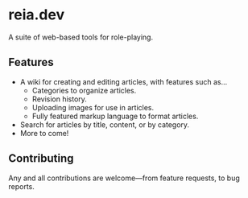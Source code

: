 # reia.dev

A suite of web-based tools for role-playing.

## Features

* A wiki for creating and editing articles, with features such as...
    * Categories to organize articles.
    * Revision history.
    * Uploading images for use in articles.
    * Fully featured markup language to format articles.
* Search for articles by title, content, or by category.
* More to come!

## Contributing

Any and all contributions are welcome&mdash;from feature requests, to bug reports.
